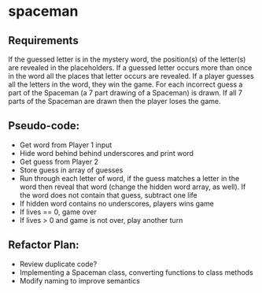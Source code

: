# spaceman

## Requirements
If the guessed letter is in the mystery word, the position(s) of the letter(s) are revealed in the placeholders.
If a guessed letter occurs more than once in the word all the places that letter occurs are revealed.
If a player guesses all the letters in the word, they win the game.
For each incorrect guess a part of the Spaceman (a 7 part drawing of a Spaceman) is drawn.
If all 7 parts of the Spaceman are drawn then the player loses the game.

## Pseudo-code:
- Get word from Player 1 input
- Hide word behind behind underscores and print word
- Get guess from Player 2
- Store guess in array of guesses
- Run through each letter of word, if the guess matches a letter in the word then reveal that word (change the hidden word array, as well). If the word does not contain that guess, subtract one life
- If hidden word contains no underscores, players wins game
- If lives == 0, game over
- If lives > 0 and game is not over, play another turn

## Refactor Plan:
- Review duplicate code?
- Implementing a Spaceman class, converting functions to class methods
- Modify naming to improve semantics

